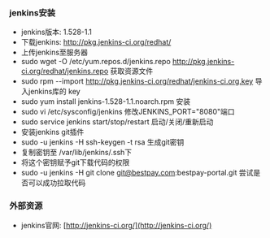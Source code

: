### jenkins安装
* jenkins版本: 1.528-1.1
* 下载jenkins: http://pkg.jenkins-ci.org/redhat/
* 上传jenkins至服务器
* sudo wget -O /etc/yum.repos.d/jenkins.repo http://pkg.jenkins-ci.org/redhat/jenkins.repo 获取资源文件
* sudo rpm --import http://pkg.jenkins-ci.org/redhat/jenkins-ci.org.key  导入jenkins库的 key
* sudo yum install jenkins-1.528-1.1.noarch.rpm  安装
* sudo vi /etc/sysconfig/jenkins 修改JENKINS_PORT="8080"端口  
* sudo service jenkins start/stop/restart  启动/关闭/重新启动
* 安装jenkins git插件
* sudo -u jenkins -H ssh-keygen -t rsa 生成git密钥
* 复制密钥至 /var/lib/jenkins/.ssh下
* 将这个密钥赋予git下载代码的权限
* sudo -u jenkins -H git clone git@bestpay.com:bestpay-portal.git  尝试是否可以成功拉取代码

### 外部资源
* jenkins官网: [http://jenkins-ci.org/](http://jenkins-ci.org/)
